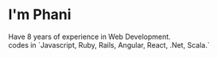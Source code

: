 <h1>I'm Phani</h1>
Have 8 years of experience in Web Development. <br/>
codes in `Javascript, Ruby, Rails, Angular, React, .Net, Scala.`
